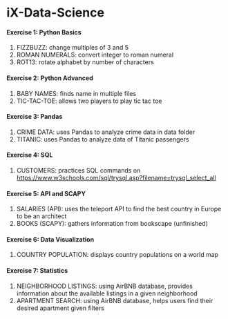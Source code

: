 # iX-Data-Science

#### Exercise 1: Python Basics
1. FIZZBUZZ: change multiples of 3 and 5
2. ROMAN NUMERALS: convert integer to roman numeral
3. ROT13: rotate alphabet by number of characters

#### Exercise 2: Python Advanced
1. BABY NAMES: finds name in multiple files
2. TIC-TAC-TOE: allows two players to play tic tac toe

#### Exercise 3: Pandas
1. CRIME DATA: uses Pandas to analyze crime data in data folder
2. TITANIC: uses Pandas to analyze data of Titanic passengers

#### Exercise 4: SQL
1. CUSTOMERS: practices SQL commands on https://www.w3schools.com/sql/trysql.asp?filename=trysql_select_all

#### Exercise 5: API and SCAPY
1. SALARIES (API): uses the teleport API to find the best country in Europe to be an architect
2. BOOKS (SCAPY): gathers information from bookscape (unfinished)

#### Exercise 6: Data Visualization
1. COUNTRY POPULATION: displays country populations on a world map

#### Exercise 7: Statistics
1. NEIGHBORHOOD LISTINGS: using AirBNB database, provides information about the available listings in a given neighborhood
2. APARTMENT SEARCH: using AirBNB database, helps users find their desired apartment given filters